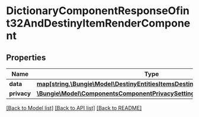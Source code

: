 # DictionaryComponentResponseOfint32AndDestinyItemRenderComponent

## Properties
Name | Type | Description | Notes
------------ | ------------- | ------------- | -------------
**data** | [**map[string,\Bungie\Model\DestinyEntitiesItemsDestinyItemRenderComponent]**](DestinyEntitiesItemsDestinyItemRenderComponent.md) |  | [optional] 
**privacy** | [**\Bungie\Model\ComponentsComponentPrivacySetting**](ComponentsComponentPrivacySetting.md) |  | [optional] 

[[Back to Model list]](../README.md#documentation-for-models) [[Back to API list]](../README.md#documentation-for-api-endpoints) [[Back to README]](../README.md)


